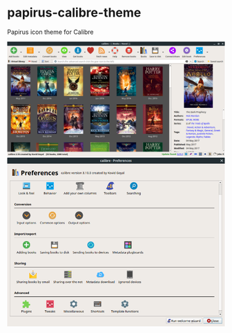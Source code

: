 # papirus-calibre-theme
Papirus icon theme for Calibre

![main](./calibre-main-window.png)
![settings](./calibre-settings.png)
